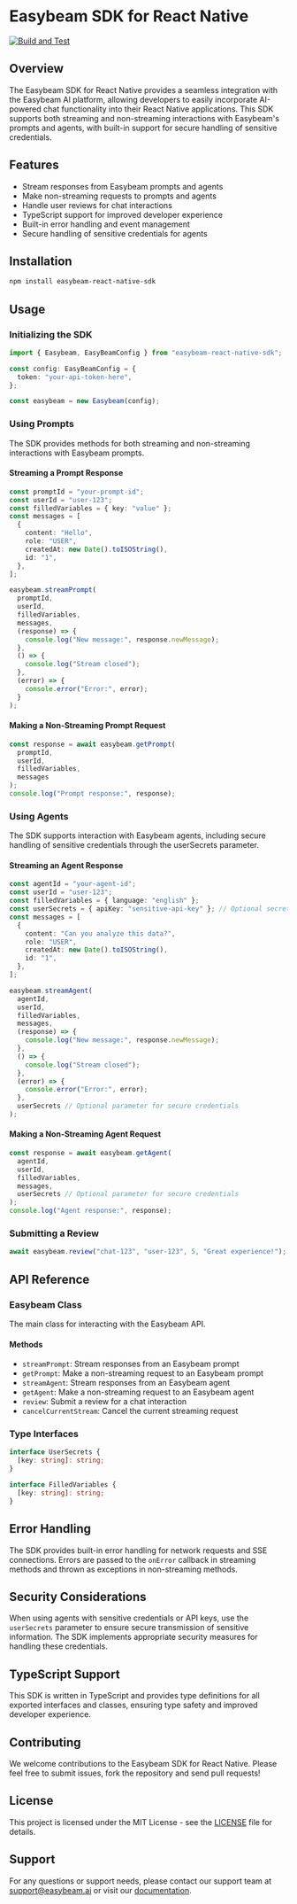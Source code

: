 # Easybeam SDK for React Native

[![Build and Test](https://github.com/easybeamai/easybeam-react-native/actions/workflows/ci.yml/badge.svg)](https://github.com/easybeamai/easybeam-react-native/actions)

## Overview

The Easybeam SDK for React Native provides a seamless integration with the Easybeam AI platform, allowing developers to easily incorporate AI-powered chat functionality into their React Native applications. This SDK supports both streaming and non-streaming interactions with Easybeam's prompts and agents, with built-in support for secure handling of sensitive credentials.

## Features

- Stream responses from Easybeam prompts and agents
- Make non-streaming requests to prompts and agents
- Handle user reviews for chat interactions
- TypeScript support for improved developer experience
- Built-in error handling and event management
- Secure handling of sensitive credentials for agents

## Installation

```bash
npm install easybeam-react-native-sdk
```

## Usage

### Initializing the SDK

```typescript
import { Easybeam, EasyBeamConfig } from "easybeam-react-native-sdk";

const config: EasyBeamConfig = {
  token: "your-api-token-here",
};

const easybeam = new Easybeam(config);
```

### Using Prompts

The SDK provides methods for both streaming and non-streaming interactions with Easybeam prompts.

#### Streaming a Prompt Response

```typescript
const promptId = "your-prompt-id";
const userId = "user-123";
const filledVariables = { key: "value" };
const messages = [
  {
    content: "Hello",
    role: "USER",
    createdAt: new Date().toISOString(),
    id: "1",
  },
];

easybeam.streamPrompt(
  promptId,
  userId,
  filledVariables,
  messages,
  (response) => {
    console.log("New message:", response.newMessage);
  },
  () => {
    console.log("Stream closed");
  },
  (error) => {
    console.error("Error:", error);
  }
);
```

#### Making a Non-Streaming Prompt Request

```typescript
const response = await easybeam.getPrompt(
  promptId,
  userId,
  filledVariables,
  messages
);
console.log("Prompt response:", response);
```

### Using Agents

The SDK supports interaction with Easybeam agents, including secure handling of sensitive credentials through the userSecrets parameter.

#### Streaming an Agent Response

```typescript
const agentId = "your-agent-id";
const userId = "user-123";
const filledVariables = { language: "english" };
const userSecrets = { apiKey: "sensitive-api-key" }; // Optional secrets for agent
const messages = [
  {
    content: "Can you analyze this data?",
    role: "USER",
    createdAt: new Date().toISOString(),
    id: "1",
  },
];

easybeam.streamAgent(
  agentId,
  userId,
  filledVariables,
  messages,
  (response) => {
    console.log("New message:", response.newMessage);
  },
  () => {
    console.log("Stream closed");
  },
  (error) => {
    console.error("Error:", error);
  },
  userSecrets // Optional parameter for secure credentials
);
```

#### Making a Non-Streaming Agent Request

```typescript
const response = await easybeam.getAgent(
  agentId,
  userId,
  filledVariables,
  messages,
  userSecrets // Optional parameter for secure credentials
);
console.log("Agent response:", response);
```

### Submitting a Review

```typescript
await easybeam.review("chat-123", "user-123", 5, "Great experience!");
```

## API Reference

### Easybeam Class

The main class for interacting with the Easybeam API.

#### Methods

- `streamPrompt`: Stream responses from an Easybeam prompt
- `getPrompt`: Make a non-streaming request to an Easybeam prompt
- `streamAgent`: Stream responses from an Easybeam agent
- `getAgent`: Make a non-streaming request to an Easybeam agent
- `review`: Submit a review for a chat interaction
- `cancelCurrentStream`: Cancel the current streaming request

### Type Interfaces

```typescript
interface UserSecrets {
  [key: string]: string;
}

interface FilledVariables {
  [key: string]: string;
}
```

## Error Handling

The SDK provides built-in error handling for network requests and SSE connections. Errors are passed to the `onError` callback in streaming methods and thrown as exceptions in non-streaming methods.

## Security Considerations

When using agents with sensitive credentials or API keys, use the `userSecrets` parameter to ensure secure transmission of sensitive information. The SDK implements appropriate security measures for handling these credentials.

## TypeScript Support

This SDK is written in TypeScript and provides type definitions for all exported interfaces and classes, ensuring type safety and improved developer experience.

## Contributing

We welcome contributions to the Easybeam SDK for React Native. Please feel free to submit issues, fork the repository and send pull requests!

## License

This project is licensed under the MIT License - see the [LICENSE](LICENSE) file for details.

## Support

For any questions or support needs, please contact our support team at support@easybeam.ai or visit our [documentation](https://docs.easybeam.ai).
